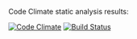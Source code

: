 Code Climate static analysis results:

[![Code Climate](https://codeclimate.com/github/satuhyva/gamenopsa.png)](https://codeclimate.com/github/satuhyva/gamenopsa)
 [![Build Status](https://travis-ci.org/satuhyva/gamenopsa.png)](https://travis-ci.org/satuhyva/gamenopsa)